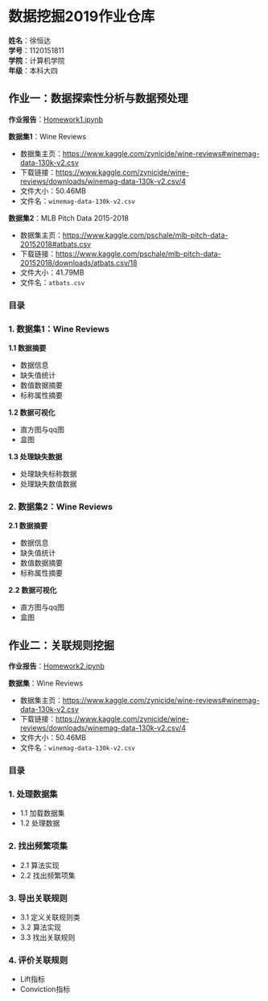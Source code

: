 # 数据挖掘2019作业仓库

**姓名**：徐恒达  
**学号**：1120151811  
**学院**：计算机学院  
**年级**：本科大四  

## 作业一：数据探索性分析与数据预处理

**作业报告**：[Homework1.ipynb](Homework1.ipynb)

**数据集1**：Wine Reviews

- 数据集主页：<https://www.kaggle.com/zynicide/wine-reviews#winemag-data-130k-v2.csv>
- 下载链接：<https://www.kaggle.com/zynicide/wine-reviews/downloads/winemag-data-130k-v2.csv/4>
- 文件大小：50.46MB
- 文件名：`winemag-data-130k-v2.csv`

**数据集2**：MLB Pitch Data 2015-2018

- 数据集主页：<https://www.kaggle.com/pschale/mlb-pitch-data-20152018#atbats.csv>
- 下载链接：<https://www.kaggle.com/pschale/mlb-pitch-data-20152018/downloads/atbats.csv/18>
- 文件大小：41.79MB
- 文件名：`atbats.csv`


### 目录

### 1. 数据集1：Wine Reviews
**1.1 数据摘要**  
- 数据信息  
- 缺失值统计  
- 数值数据摘要  
- 标称属性摘要  

**1.2 数据可视化**  
- 直方图与qq图  
- 盒图  

**1.3 处理缺失数据**  
- 处理缺失标称数据  
- 处理缺失数值数据  

### 2. 数据集2：Wine Reviews
**2.1 数据摘要**  
- 数据信息  
- 缺失值统计  
- 数值数据摘要  
- 标称属性摘要  

**2.2 数据可视化**  
- 直方图与qq图  
- 盒图  

## 作业二：关联规则挖掘

**作业报告**：[Homework2.ipynb](Homework2.ipynb)

**数据集**：Wine Reviews

- 数据集主页：<https://www.kaggle.com/zynicide/wine-reviews#winemag-data-130k-v2.csv>
- 下载链接：<https://www.kaggle.com/zynicide/wine-reviews/downloads/winemag-data-130k-v2.csv/4>
- 文件大小：50.46MB
- 文件名：`winemag-data-130k-v2.csv`

### 目录

### 1. 处理数据集
  * 1.1 加载数据集  
  * 1.2 处理数据

### 2. 找出频繁项集
  * 2.1 算法实现
  * 2.2 找出频繁项集

### 3. 导出关联规则
  * 3.1 定义关联规则类
  * 3.2 算法实现
  * 3.3 找出关联规则

### 4. 评价关联规则
  * Lift指标
  * Conviction指标